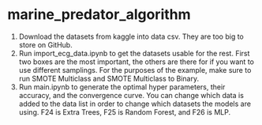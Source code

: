 # marine_predator_algorithm

1. Download the datasets from kaggle into data csv. They are too big to store on GitHub.
2. Run import_ecg_data.ipynb to get the datasets usable for the rest. First two boxes are the most important, the others are there for if you want to use different samplings. For the purposes of the example, make sure to run SMOTE Multiclass and SMOTE Multiclass to Binary.
3. Run main.ipynb to generate the optimal hyper parameters, their accuracy, and the convergence curve. You can change which data is added to the data list in order to change which datasets the models are using. F24 is Extra Trees, F25 is Random Forest, and F26 is MLP.

